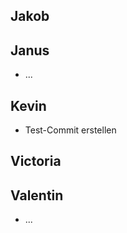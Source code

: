 ## Jakob

## Janus

-   ...

## Kevin

-   Test-Commit erstellen

## Victoria


## Valentin

-   ...
